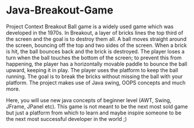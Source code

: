 # Java-Breakout-Game

Project Context
Breakout Ball game is a widely used game which was developed in the 1970s. In Breakout, a layer of bricks lines the top third of the screen and the goal is to destroy them all. A ball moves straight around the screen, bouncing off the top and two sides of the screen. When a brick is hit, the ball bounces back and the brick is destroyed. The player loses a turn when the ball touches the bottom of the screen; to prevent this from happening, the player has a horizontally movable paddle to bounce the ball upward, keeping it in play. The player uses the platform to keep the ball running. The goal is to break the bricks without missing the ball with your platform. The project makes use of Java swing, OOPS concepts and much more.


Here, you will use new java concepts of beginner level (AWT, Swing, JFrame, JPanel etc). This game is not meant to be the next most sold game but just a platform from which to learn and maybe inspire someone to be the next most successful developer in the world ;)

